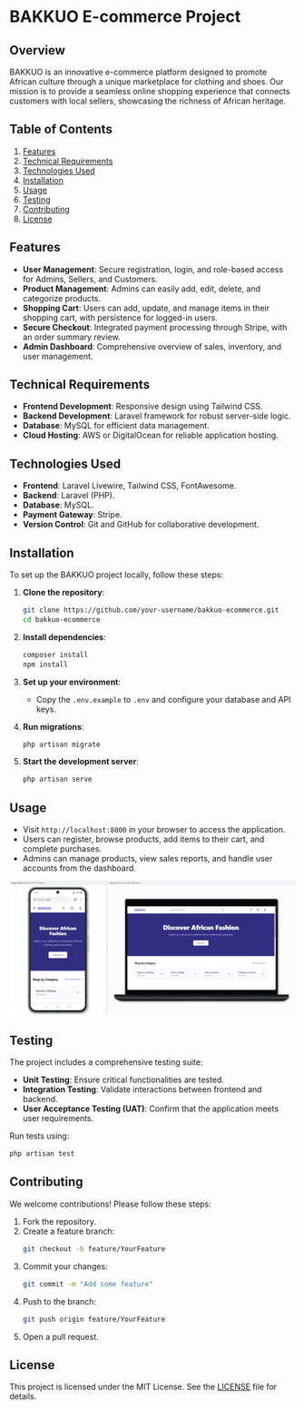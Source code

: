 # BAKKUO E-commerce Project

## Overview
BAKKUO is an innovative e-commerce platform designed to promote African culture through a unique marketplace for clothing and shoes. Our mission is to provide a seamless online shopping experience that connects customers with local sellers, showcasing the richness of African heritage.

## Table of Contents
1. [Features](#features)
2. [Technical Requirements](#technical-requirements)
3. [Technologies Used](#technologies-used)
4. [Installation](#installation)
5. [Usage](#usage)
6. [Testing](#testing)
7. [Contributing](#contributing)
8. [License](#license)

## Features
- **User Management**: Secure registration, login, and role-based access for Admins, Sellers, and Customers.
- **Product Management**: Admins can easily add, edit, delete, and categorize products.
- **Shopping Cart**: Users can add, update, and manage items in their shopping cart, with persistence for logged-in users.
- **Secure Checkout**: Integrated payment processing through Stripe, with an order summary review.
- **Admin Dashboard**: Comprehensive overview of sales, inventory, and user management.

## Technical Requirements
- **Frontend Development**: Responsive design using Tailwind CSS.
- **Backend Development**: Laravel framework for robust server-side logic.
- **Database**: MySQL for efficient data management.
- **Cloud Hosting**: AWS or DigitalOcean for reliable application hosting.

## Technologies Used
- **Frontend**: Laravel Livewire, Tailwind CSS, FontAwesome.
- **Backend**: Laravel (PHP).
- **Database**: MySQL.
- **Payment Gateway**: Stripe.
- **Version Control**: Git and GitHub for collaborative development.

## Installation
To set up the BAKKUO project locally, follow these steps:

1. **Clone the repository**:
   ```bash
   git clone https://github.com/your-username/bakkuo-ecommerce.git
   cd bakkuo-ecommerce
   ```

2. **Install dependencies**:
   ```bash
   composer install
   npm install
   ```

3. **Set up your environment**:
   - Copy the `.env.example` to `.env` and configure your database and API keys.

4. **Run migrations**:
   ```bash
   php artisan migrate
   ```

5. **Start the development server**:
   ```bash
   php artisan serve
   ```

## Usage
- Visit `http://localhost:8000` in your browser to access the application.
- Users can register, browse products, add items to their cart, and complete purchases.
- Admins can manage products, view sales reports, and handle user accounts from the dashboard.

![Designed Image](/BAKKUO%20-%20Home.png)

## Testing
The project includes a comprehensive testing suite:

- **Unit Testing**: Ensure critical functionalities are tested.
- **Integration Testing**: Validate interactions between frontend and backend.
- **User Acceptance Testing (UAT)**: Confirm that the application meets user requirements.

Run tests using:
```bash
php artisan test
```

## Contributing
We welcome contributions! Please follow these steps:

1. Fork the repository.
2. Create a feature branch:
   ```bash
   git checkout -b feature/YourFeature
   ```
3. Commit your changes:
   ```bash
   git commit -m "Add some feature"
   ```
4. Push to the branch:
   ```bash
   git push origin feature/YourFeature
   ```
5. Open a pull request.

## License
This project is licensed under the MIT License. See the [LICENSE](LICENSE) file for details.
